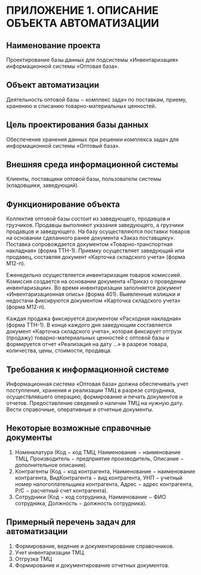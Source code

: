 # ПРИЛОЖЕНИЕ 1. ОПИСАНИЕ ОБЪЕКТА АВТОМАТИЗАЦИИ #

## Наименование проекта ##

Проектирование базы данных для подсистемы «Инвентаризация» информационной системы «Оптовая база».

## Объект автоматизации ##

Деятельность оптовой базы $-$ комплекс задач по поставкам, приему, хранению и списанию товарно-материальных ценностей.

## Цель проектирования базы данных ##

Обеспечение хранения данных при решении комплекса задач для информационной системы «Оптовый база».

## Внешняя среда информационной системы ##

Клиенты, поставщики оптовой базы, пользователи системы (кладовщики, заведующий).

## Функционирование объекта ##

Коллектив оптовой базы состоит из заведующего, продавцов и грузчиков. Продавцы выполняют указания заведующего, а грузчики продавцов и заведующего. На базу осуществляются поставки товаров на основании сделанного ранее документа «Заказ поставщику». Поставка сопровождается документом «Товарно-транспортная накладная» (форма ТТН-1). Приемку осуществляет заведующий или продавец, составляя документ «Карточка складского учета» (форма М12-п).

Еженедельно осуществляется инвентаризация товаров комиссией. Комиссия создается на основании документа «Приказ о проведении инвентаризации». Во время инвентаризации заполняется документ «Инвентаризационная опись» (форма 401). Выявленные излишки и недостачи фиксируются документом «Карточка складского учета» (форма М12-п).

Каждая продажа фиксируется документом «Расходная накладная» (форма ТТН-1). В конце каждого дня заведующим составляется документ «Карточка складского учета», которая фиксирует отгрузк (продажу) товарно-материальных ценностей с оптовой базы и формируется отчет «Реализация на дату …» в разрезе товара, количества, цены, стоимости, продавца.

## Требования к информационной системе ##

Информационная система «Оптовая база» должна обеспечивать учет поступления, хранения и реализации ТМЦ в разрезе сотрудника, осуществлявшего операцию, формирование и печать документов и отчетов. Предоставление сведений о наличии ТМЦ на нужную дату. Вести справочные, оперативные и отчетные документы.

## Некоторые возможные справочные документы ##

1. Номенклатура (Код $-$ код ТМЦ, Наименование $-$ наименование ТМЦ, Производитель $-$
предприятие производитель, Описание $-$ дополнительное описание).
2. Контрагенты (Код $-$ код контрагента, Наименование $-$ наименование контрагента, ВидКонтрагента $-$ вид контрагента, УНП $-$ учетный номер налогоплательщика контрагента,
Адрес $-$ адрес контрагента, Р/С $-$ расчетный счет контрагента).
3. Сотрудники (Код $-$ код сотрудника, Наименование $-$ ФИО сотрудника, Должность $-$ должность сотрудника).

## Примерный перечень задач для автоматизации ##

1. Формирование, ведение и документирование справочников.
2. Учет инвентаризации ТМЦ.
3. Отгрузка ТМЦ
4. Формирование и документирование отчетных документов.
